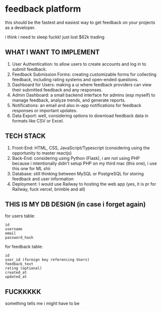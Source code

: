 # feedback platform

this should be the fastest and easiest way to get feedback on your projects as a developer.

i think i need to sleep fuckk! just lost $62k trading


## WHAT I WANT TO IMPLEMENT

1. User Authentication: to allow users to create accounts and log in to submit feedback.
2. Feedback Submission Forms: creating customizable forms for collecting feedback, including rating systems and open-ended questions.
3. Dashboard for Users: making a ui where feedback providers can view their submitted feedback and any responses.
4. Admin Dashboard: a small backend interface for admins (esp myself) to manage feedback, analyze trends, and generate reports.
5. Notifications: an email and also in-app notifications for feedback responses or important updates.
5. Data Export: well, considering options to download feedback data in formats like CSV or Excel.

## TECH STACK

1. Front-End: HTML, CSS, JavaScript/Typescript (considering using the opportunity to master reactjs)
2. Back-End: considering using Python (Flask), i am not using PHP because i intentionally didn't setup PHP on my third mac (this one), i use this one for ML shii
3. Database: still thinking between MySQL or PostgreSQL for storing feedback and user information
4. Deployment: I would use Railway to hosting the web app (yes, it is pr for Railway, fuck vercel, brimble and all)

## THIS IS MY DB DESIGN (in case i forget again)

for users table:

    id
    username
    email
    password_hash

for feedback table:

    id
    user_id (foreign key referencing Users)
    feedback_text
    rating (optional)
    created_at
    updated_at


## FUCKKKKK
something tells me i might have to be